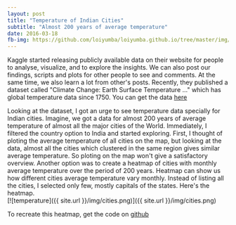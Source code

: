 ```yaml
---
layout: post
title: "Temperature of Indian Cities"
subtitle: "Almost 200 years of average temperature"
date: 2016-03-18
fb-img: https://github.com/loiyumba/loiyumba.github.io/tree/master/img/cities.png
---
```


Kaggle started releasing publicly available data on their website for people to analyse, visualize, and to explore the insights. We can also post our findings, scripts and plots for other people to see and comments. At the same time, we also learn a lot from other's posts. Recently, they published a dataset called "Climate Change: Earth Surface Temperature ..." which has global temperature data since 1750. You can get the data [here](https://www.kaggle.com/berkeleyearth/climate-change-earth-surface-temperature-data)

Looking at the dataset, I got an urge to see temperature data specially for Indian cities. Imagine, we got a data for almost 200 years
of average temperature of almost all the major cities of the World. Immediately, I filtered the country option to India and started exploring.
First, I thought of ploting the average temperature of all cities on the map, but looking at the data, almost all the cities which clustered
in the same region gives similar average temperature. So ploting on the map won't give a satisfactory overview. Another option was to create
a heatmap of cities with monthly average temperature over the period of 200 years. Heatmap can show us how different cities average 
temperature vary monthly. Instead of listing all the cities, I selected only few, mostly capitals of the states. Here's the heatmap.  
[![temperature]({{ site.url }}/img/cities.png)]({{ site.url }}/img/cities.png) 

To recreate this heatmap, get the code on [github](https://gist.github.com/loiyumba/07c23c1585e185d58339)
